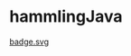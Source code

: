 # hammlingJava


[badge.svg](https://github.com/sir-hector/hammlingJava/actions/workflows/gradle.yml/badge.svg)
